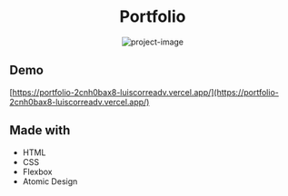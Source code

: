 <h1 align="center" id="title">Portfolio</h1>

<p align="center"><img src="https://socialify.git.ci/LuisCorreaDv/Portfolio/image?description=1&amp;language=1&amp;name=1&amp;owner=1&amp;pattern=Solid&amp;theme=Dark" alt="project-image"></p>

<h2> Demo</h2>

[https://portfolio-2cnh0bax8-luiscorreadv.vercel.app/](https://portfolio-2cnh0bax8-luiscorreadv.vercel.app/)

  
  
<h2> Made with</h2>

*   HTML
*   CSS
*   Flexbox
*   Atomic Design
